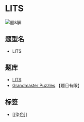 # LITS

![题&解](https://www.gmpuzzles.com/images/blog/LITS-Ex.png)

## 题型名

- LITS

## 题库

- [LITS](https://cn.puzzle-lits.com/)
- [Grandmaster Puzzles](https://www.gmpuzzles.com/blog/category/shading/lits/) 【题目有限】

## 标签

- [[染色]]
